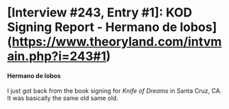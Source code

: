 # [Interview #243, Entry #1]: KOD Signing Report - Hermano de lobos](https://www.theoryland.com/intvmain.php?i=243#1)

#### Hermano de lobos

I just got back from the book signing for
*Knife of Dreams*
in Santa Cruz, CA. It was basically the same old same old.

